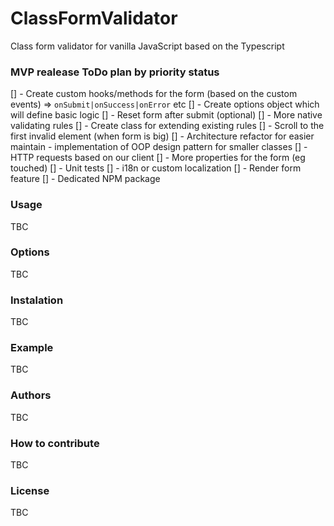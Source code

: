 # ClassFormValidator
Class form validator for vanilla JavaScript based on the Typescript

### MVP realease ToDo plan by priority status
[] - Create custom hooks/methods for the form (based on the custom events) => `onSubmit|onSuccess|onError` etc
[] - Create options object which will define basic logic
[] - Reset form after submit (optional)
[] - More native validating rules
[] - Create class for extending existing rules
[] - Scroll to the first invalid element (when form is big)
[] - Architecture refactor for easier maintain - implementation of OOP design pattern for smaller classes
[] - HTTP requests based on our client
[] - More properties for the form (eg touched)
[] - Unit tests
[] - i18n or custom localization
[] - Render form feature
[] - Dedicated NPM package

### Usage
TBC

### Options
TBC

### Instalation
TBC

### Example
TBC

### Authors
TBC

### How to contribute
TBC

### License
TBC
